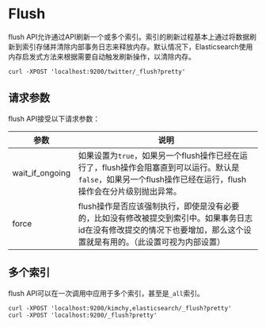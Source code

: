 # Flush

flush API允许通过API刷新一个或多个索引。索引的刷新过程基本上通过将数据刷新到索引存储并清除内部事务日志来释放内存。默认情况下，Elasticsearch使用内存启发式方法来根据需要自动触发刷新操作，以清除内存。

```
curl -XPOST 'localhost:9200/twitter/_flush?pretty'
```

## 请求参数

flush API接受以下请求参数：

|参数|说明|
|----|---|
|wait_if_ongoing|如果设置为`true`，如果另一个flush操作已经在运行了，flush操作会阻塞直到可以运行。默认是`false`，如果另一个flush操作已经在运行，flush操作会在分片级别抛出异常。|
|force|flush操作是否应该强制执行，即使是没有必要的，比如没有修改被提交到索引中。如果事务日志id在没有修改提交的情况下也要增加，那么这个设置就是有用的。（此设置可视为内部设置）|

## 多个索引

flush API可以在一次调用中应用于多个索引，甚至是`_all`索引。

```
curl -XPOST 'localhost:9200/kimchy,elasticsearch/_flush?pretty'
curl -XPOST 'localhost:9200/_flush?pretty'
```
